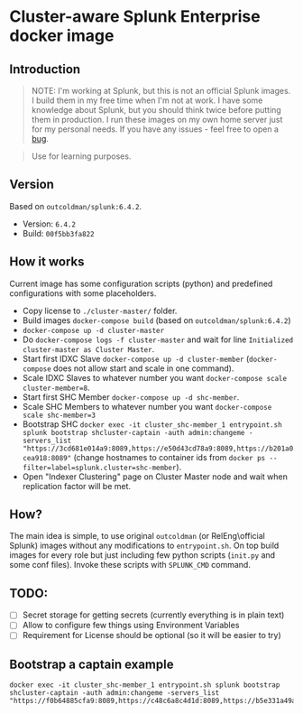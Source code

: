 # Cluster-aware Splunk Enterprise docker image 

## Introduction

> NOTE: I'm working at Splunk, but this is not an official Splunk images.
> I build them in my free time when I'm not at work. I have some knowledge
> about Splunk, but you should think twice before putting them in
> production. I run these images on my own home server just for
> my personal needs. If you have any issues - feel free to open a
> [bug](https://github.com/outcoldman/docker-splunk-cluster/issues).

> Use for learning purposes.

## Version

Based on `outcoldman/splunk:6.4.2`.

* Version: `6.4.2`
* Build: `00f5bb3fa822`

## How it works

Current image has some configuration scripts (python) and predefined configurations
with some placeholders.



- Copy license to `./cluster-master/` folder.
- Build images `docker-compose build` (based on `outcoldman/splunk:6.4.2`)
- `docker-compose up -d cluster-master`
- Do `docker-compose logs -f cluster-master` and wait for line `Initialized cluster-master as Cluster Master`.
- Start first IDXC Slave `docker-compose up -d cluster-member` (`docker-compose` does not allow start and scale in one command).
- Scale IDXC Slaves to whatever number you want `docker-compose scale cluster-member=8`.
- Start first SHC Member `docker-compose up -d shc-member`.
- Scale SHC Members to whatever number you want `docker-compose scale shc-member=3`
- Bootstrap SHC `docker exec -it cluster_shc-member_1 entrypoint.sh splunk bootstrap shcluster-captain -auth admin:changeme -servers_list "https://3cd681e014a9:8089,https://e50d43cd78a9:8089,https://b201a0cea918:8089"` (change hostnames to container ids from `docker ps --filter=label=splunk.cluster=shc-member`).
- Open "Indexer Clustering" page on Cluster Master node and wait when replication factor will be met.

## How?

The main idea is simple, to use original `outcoldman` (or RelEng\official Splunk) images without any modifications to `entrypoint.sh`. On top build images for every role but just including few python scripts (`init.py` and some conf files). Invoke these scripts with `SPLUNK_CMD` command.

## TODO:

- [ ] Secret storage for getting secrets (currently everything is in plain text)
- [ ] Allow to configure few things using Environment Variables
- [ ] Requirement for License should be optional (so it will be easier to try)

## Bootstrap a captain example

```
docker exec -it cluster_shc-member_1 entrypoint.sh splunk bootstrap shcluster-captain -auth admin:changeme -servers_list "https://f0b64885cfa9:8089,https://c48c6a8c4d1d:8089,https://b5e331a49a11:8089"
```